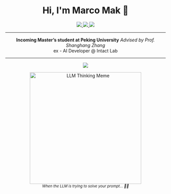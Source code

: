 <h1 align="center">Hi, I'm Marco Mak 👋</h1>

<p align="center">
  <a href="https://www.linkedin.com/in/marco-mak/">
    <img src="https://img.shields.io/badge/LinkedIn-%230A66C2.svg?&style=for-the-badge&logo=linkedin&logoColor=white" />
  </a>
  <a href="mailto:marcowingwing@gmail.com">
    <img src="https://img.shields.io/badge/Email-%23EA4335.svg?&style=for-the-badge&logo=gmail&logoColor=white" />
  </a>
  <a href="https://marco-mak.com">
    <img src="https://img.shields.io/badge/Website-%23111111.svg?&style=for-the-badge&logo=about-dot-me&logoColor=white" />
  </a>
</p>

---

<p align="center">
  <b>Incoming Master’s student at Peking University</b>
  <i>Advised by Prof. Shanghang Zhang</i> <br>
  ex - AI Developer @ Intact Lab
</p>

---

<p align="center">
  <img src="https://img.shields.io/badge/Research%20Interest-Multimodal%20LLMs%20%26%20Generative%20AI%20for%20Robotics-6a11cb?style=for-the-badge&logo=OpenAI&logoColor=white" />
</p>

<p align="center">
  <img src="https://media.giphy.com/media/3o6Zt481isNVuQI1l6/giphy.gif" alt="LLM Thinking Meme" width="350"/>
  <br>
  <sub><i>When the LLM is trying to solve your prompt... 🤔💬</i></sub>
</p>
